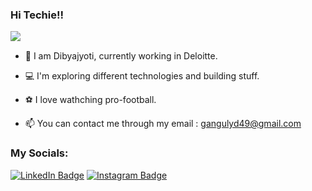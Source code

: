 <div id="header" align="left">
  <h3>
  Hi Techie!!
  </h3>
</div>
<div id="header" align="center">
  <img src="https://komarev.com/ghpvc/?username=dibyajyoti-ganguly&style=flat-square&color=blue" align="left"/>
</div>
<br/>

- 👋 I am Dibyajyoti, currently working in Deloitte.

- 💻 I'm exploring different technologies and building stuff.

- ⚽ I love wathching pro-football.

- 📫 You can contact me through my email : gangulyd49@gmail.com

<h3>My Socials:</h3>

<div id="badges">
  <a href="https://www.linkedin.com/in/dibyajyoti-ganguly-2261621b9"><img src="https://img.shields.io/badge/LinkedIn-blue?style=for-the-badge&logo=linkedin&logoColor=white"   alt="LinkedIn Badge"/></a>  
  <a href="https://www.instagram.com/_.dgeez._"><img src="https://img.shields.io/badge/Instagram-pink?style=for-the-badge&logo=instagram&logoColor=white" alt="Instagram Badge"/>     </a>
</div>

<!---
Dibyajyoti2002/Dibyajyoti2002 is a ✨ special ✨ repository because its `README.md` (this file) appears on your GitHub profile.
You can click the Preview link to take a look at your changes.
--->
